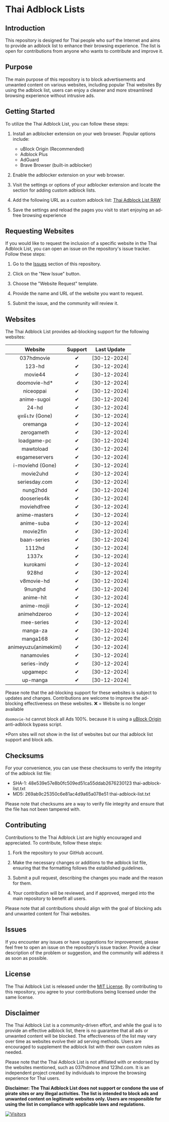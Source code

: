 # Thai Adblock Lists

## Introduction

This repository is designed for Thai people who surf the Internet and aims to provide an adblock list to enhance their browsing experience. The list is open for contributions from anyone who wants to contribute and improve it.

## Purpose

The main purpose of this repository is to block advertisements and unwanted content on various websites, including popular Thai websites By using the adblock list, users can enjoy a cleaner and more streamlined browsing experience without intrusive ads.

## Getting Started

To utilize the Thai Adblock List, you can follow these steps:

1. Install an adblocker extension on your web browser. Popular options include:

   - uBlock Origin (Recommended)
   - Adblock Plus
   - AdGuard
   - Brave Browser (built-in adblocker)

2. Enable the adblocker extension on your web browser.
3. Visit the settings or options of your adblocker extension and locate the section for adding custom adblock lists.
4. Add the following URL as a custom adblock list: [Thai Adblock List RAW](https://raw.githubusercontent.com/PhyschicWinter9/thai-adblock-list/main/thai-adblock-list.txt)
5. Save the settings and reload the pages you visit to start enjoying an ad-free browsing experience

## Requesting Websites

If you would like to request the inclusion of a specific website in the Thai Adblock List, you can open an issue on the repository's issue tracker. Follow these steps:

1. Go to the [Issues](https://github.com/PhyschicWinter9/thai-adblock-list/issues) section of this repository.

2. Click on the "New Issue" button.

3. Choose the "Website Request" template.

4. Provide the name and URL of the website you want to request.

5. Submit the issue, and the community will review it.

## Websites

The Thai Adblock List provides ad-blocking support for the following websites:

|       Website        | Support  | Last Update  |
| :------------------: | :------: | :----------: |
|      037hdmovie      | &#10004; | [30-12-2024] |
|        123-hd        | &#10004; | [30-12-2024] |
|       movie44        | &#10004; | [30-12-2024] |
|    doomovie-hd\*     | &#10004; | [30-12-2024] |
|      niceoppai       | &#10004; | [30-12-2024] |
|     anime-sugoi      | &#10004; | [30-12-2024] |
|        24-hd         | &#10004; | [30-12-2024] |
|      ดูหนัง.tv (Gone)  | &#10004; | [30-12-2024] |
|       oremanga       | &#10004; | [30-12-2024] |
|      zerogameth      | &#10004; | [30-12-2024] |
|     loadgame-pc      | &#10004; | [30-12-2024] |
|      mawtoload       | &#10004; | [30-12-2024] |
|    esgameservers     | &#10004; | [30-12-2024] |
|      i-moviehd (Gone)| &#10004; | [30-12-2024] |
|      movie2uhd       | &#10004; | [30-12-2024] |
|    seriesday.com     | &#10004; | [30-12-2024] |
|       nung2hdd       | &#10004; | [30-12-2024] |
|     dooseries4k      | &#10004; | [30-12-2024] |
|     moviehdfree      | &#10004; | [30-12-2024] |
|    anime-masters     | &#10004; | [30-12-2024] |
|      anime-suba      | &#10004; | [30-12-2024] |
|      movie2fin       | &#10004; | [30-12-2024] |
|     baan-series      | &#10004; | [30-12-2024] |
|        1112hd        | &#10004; | [30-12-2024] |
|        1337x         | &#10004; | [30-12-2024] |
|       kurokami       | &#10004; | [30-12-2024] |
|        928hd         | &#10004; | [30-12-2024] |
|      v8movie-hd      | &#10004; | [30-12-2024] |
|       9nunghd        | &#10004; | [30-12-2024] |
|      anime-hit       | &#10004; | [30-12-2024] |
|     anime-mojii      | &#10004; | [30-12-2024] |
|     animehdzeroo     | &#10004; | [30-12-2024] |
|      mee-series      | &#10004; | [30-12-2024] |
|       manga-za       | &#10004; | [30-12-2024] |
|       manga168       | &#10004; | [30-12-2024] |
| animeyuzu(animekimi) | &#10004; | [30-12-2024] |
|      nanamovies      | &#10004; | [30-12-2024] |
|     series-indy      | &#10004; | [30-12-2024] |
|       upgamepc       | &#10004; | [30-12-2024] |
|       up-manga       | &#10004; | [30-12-2024] |

Please note that the ad-blocking support for these websites is subject to updates and changes. Contributions are welcome to improve the ad-blocking effectiveness on these websites. ❌ = Website is no longer available

`doomovie-hd` cannot block all Ads 100%. because it is using a [uBlock Origin](https://ublockorigin.com/) anti-adblock bypass script.

\*Porn sites will not show in the list of websites but our thai adblock list support and block ads.

## Checksums

For your convenience, you can use these checksums to verify the integrity of the adblock list file:

- SHA-1: 48e539e57e8b0fc509ed51ca55ddab2676230123  thai-adblock-list.txt
- MD5: 269ab9c25350c6e81ac4d9a65a078e51  thai-adblock-list.txt

Please note that checksums are a way to verify file integrity and ensure that the file has not been tampered with.

## Contributing

Contributions to the Thai Adblock List are highly encouraged and appreciated. To contribute, follow these steps:

1. Fork the repository to your GitHub account.

2. Make the necessary changes or additions to the adblock list file, ensuring that the formatting follows the established guidelines.

3. Submit a pull request, describing the changes you made and the reason for them.

4. Your contribution will be reviewed, and if approved, merged into the main repository to benefit all users.

Please note that all contributions should align with the goal of blocking ads and unwanted content for Thai websites.

## Issues

If you encounter any issues or have suggestions for improvement, please feel free to open an issue on the repository's issue tracker. Provide a clear description of the problem or suggestion, and the community will address it as soon as possible.

## License

The Thai Adblock List is released under the [MIT License](https://opensource.org/licenses/MIT). By contributing to this repository, you agree to your contributions being licensed under the same license.

## Disclaimer

The Thai Adblock List is a community-driven effort, and while the goal is to provide an effective adblock list, there is no guarantee that all ads or unwanted content will be blocked. The effectiveness of the list may vary over time as websites evolve their ad serving methods. Users are encouraged to supplement the adblock list with their own custom rules as needed.

Please note that the Thai Adblock List is not affiliated with or endorsed by the websites mentioned, such as 037hdmove and 123hd.com. It is an independent project created by individuals to improve the browsing experience for Thai users.

**Disclaimer: The Thai Adblock List does not support or condone the use of pirate sites or any illegal activities. The list is intended to block ads and unwanted content on legitimate websites only. Users are responsible for using the list in compliance with applicable laws and regulations.**

[![Visitors](https://api.visitorbadge.io/api/combined?path=https%3A%2F%2Fgithub.com%2FPhyschicWinter9%2Fthai-adblock-list&labelColor=%232ccce4&countColor=%23263759&labelStyle=upper)](https://visitorbadge.io/status?path=https%3A%2F%2Fgithub.com%2FPhyschicWinter9%2Fthai-adblock-list)

